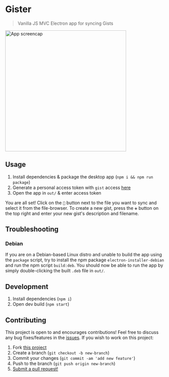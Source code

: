 # Gister

> Vanilla JS MVC Electron app for syncing Gists

<img width="383" alt="App screencap" src="https://user-images.githubusercontent.com/38357771/63646286-0702ed00-c6c5-11e9-93b5-bc382498d488.png">

## Usage

1. Install dependencies & package the desktop app (`npm i && npm run package`)
2. Generate a personal access token with `gist` access [here](https://github.com/settings/tokens)
3. Open the app in `out/` & enter access token

You are all set! Click on the `🔄` button next to the file you want to sync and select it from the file-browser. To create a new gist, press the `➕` button on the top right and enter your new gist's description and filename.

## Troubleshooting

### Debian

If you are on a Debian-based Linux distro and unable to build the app using the `package` script, try to install the npm package `electron-installer-debian` and run the npm script `build:deb`. You should now be able to run the app by simply double-clicking the built `.deb` file in `out/`.

## Development

1. Install dependencies (`npm i`)
2. Open dev build (`npm start`)

## Contributing

This project is open to and encourages contributions! Feel free to discuss any bug fixes/features in the [issues](https://github.com/shwilliam/gister/issues). If you wish to work on this project:

1. Fork [this project](https://github.com/shwilliam/gister)
2. Create a branch (`git checkout -b new-branch`)
3. Commit your changes (`git commit -am 'add new feature'`)
4. Push to the branch (`git push origin new-branch`)
5. [Submit a pull request!](https://github.com/shwilliam/gister/pull/new/master)
